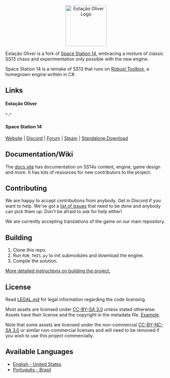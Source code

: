 <p align="center"> <img alt="Estação Oliver Logo" width="128" height="128" src="https://raw.githubusercontent.com/Estacao-Oliver/Estacao-Oliver/master/Resources/Textures/Logo/logo.png" /></p>
<!---<p align="center"> <img alt="Estação Oliver Banner" width="512" height="126" src="https://raw.githubusercontent.com/Estacao-Oliver/Estacao-Oliver/master/Resources/Textures/Logo/banner.png" /></p>-->

Estação Oliver is a fork of [Space Station 14](https://github.com/space-wizards/space-station-14), embracing a mixture of classic SS13 chaos and experimentation only possible with the new engine.

Space Station 14 is a remake of SS13 that runs on [Robust Toolbox](https://github.com/space-wizards/RobustToolbox), a homegrown engine written in C#.

## Links

#### Estação Oliver
"-"

#### Space Station 14

[Website](https://spacestation14.io/) | [Discord](https://discord.ss14.io/) | [Forum](https://forum.spacestation14.io/) | [Steam](https://store.steampowered.com/app/1255460/Space_Station_14/) | [Standalone Download](https://spacestation14.io/about/nightlies/)

## Documentation/Wiki

The [docs site](https://docs.spacestation14.io/) has documentation on SS14s content, engine, game design and more. It has lots of resources for new contributors to the project.

## Contributing

We are happy to accept contributions from anybody. Get in Discord if you want to help. We've got a [list of issues](https://github.com/Estacao-Oliver/Estacao-Oliver/issues) that need to be done and anybody can pick them up. Don't be afraid to ask for help either!

We are currently accepting translations of the game on our main repository. 

## Building

1. Clone this repo.
2. Run `RUN_THIS.py` to init submodules and download the engine.
3. Compile the solution.

[More detailed instructions on building the project.](https://docs.spacestation14.com/en/general-development/setup.html)

## License

Read [LEGAL.md](/LEGAL.md) for legal information regarding the code licensing.

Most assets are licensed under [CC-BY-SA 3.0](https://creativecommons.org/licenses/by-sa/3.0/) unless stated otherwise. Assets have their license and the copyright in the metadata file. [Example](https://github.com/Estacao-Oliver/Estacao-Oliver/blob/master/Resources/Textures/Objects/Tools/crowbar.rsi/meta.json).

Note that some assets are licensed under the non-commercial [CC-BY-NC-SA 3.0](https://creativecommons.org/licenses/by-nc-sa/3.0/) or similar non-commercial licenses and will need to be removed if you wish to use this project commercially.

## Available Languages

- [English - United States](README.md)
- [Português - Brasil](README_PT-BR.md)
